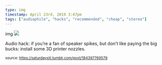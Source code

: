 ```yaml
---
type: img
timestamp: April 23rd, 2019 3:47pm
tags: ["audiophile", "hacks", "recommended", "cheap", "stereo"]
---
```

img
<img src="https://saturdayxiii.github.io/media/184397769579.jpg"/>

Audio hack: if you’re a fan of speaker spikes, but don’t like paying the big bucks: install some 3D printer nozzles.
 
      
      
      
      
      
  
<small>source: https://saturdayxiii.tumblr.com/post/184397769579</small>